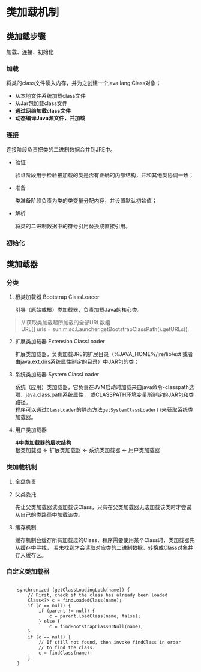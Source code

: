# 类加载机制
## 类加载步骤
加载、连接、初始化

### 加载
将类的class文件读入内存，并为之创建一个java.lang.Class对象；

- 从本地文件系统加载class文件
- 从Jar包加载class文件
- **通过网络加载class文件**
- **动态编译Java源文件，并加载**

### 连接
连接阶段负责把类的二进制数据合并到JRE中。

- 验证

    验证阶段用于检验被加载的类是否有正确的内部结构，并和其他类协调一致；

- 准备

    类准备阶段负责为类的类变量分配内存，并设置默认初始值；

- 解析

    将类的二进制数据中的符号引用替换成直接引用。

### 初始化

## 类加载器
### 分类
1. 根类加载器 Bootstrap ClassLoacer

    引导（原始或根）类加载器，负责加载Java的核心类。
> // 获取类加载起所加载的全部URL数组<br/>
> URL[] urls = sun.misc.Launcher.getBootstrapClassPath().getURLs();

2. 扩展类加载器 Extension ClassLoader 

    扩展类加载器，负责加载JRE的扩展目录（%JAVA_HOME%/jre/lib/ext
    或者由java.ext.dirs系统属性制定的目录）中JAR包的类；

3. 系统类加载器 System ClassLoader

    系统（应用）类加载器，它负责在JVM启动时加载来自java命令-classpath选项、java.class.path系统属性，
    或CLASSPATH环境变量所制定的JAR包和类路径。<br/>
    程序可以通过`ClassLoader`的静态方法`getSystemClassLoader()`来获取系统类加载器。

4. 用户类加载器

    **4中类加载器的层次结构**<br/>
    根类加载器 <- 扩展类加载器 <- 系统类加载器 <- 用户类加载器

 
### 类加载机制
1. 全盘负责
    
2. 父类委托
    
    先让父类加载器试图加载该Class，只有在父类加载器无法加载该类时才尝试从自己的类路径中加载该类。
    
3. 缓存机制

    缓存机制会缓存所有加载过的Class，程序需要使用某个Class时，类加载器先从缓存中寻找，
    若未找到才会读取对应类的二进制数据，转换成Class对象并存入缓存区。

### 自定义类加载器
```

    synchronized (getClassLoadingLock(name)) {
        // First, check if the class has already been loaded
        Class<?> c = findLoadedClass(name);
        if (c == null) {
            if (parent != null) {
                c = parent.loadClass(name, false);
            } else {
                c = findBootstrapClassOrNull(name);
        }
        if (c == null) {
            // If still not found, then invoke findClass in order
            // to find the class.
            c = findClass(name);
        }
    }

```





